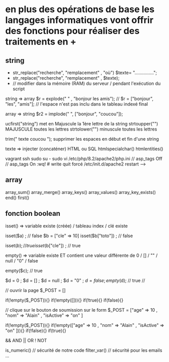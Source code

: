 # en plus des opérations de base les langages informatiques vont offrir des fonctions pour réaliser des traitements en + 

## string 

- str_replace("recherche", "remplacement" , "où")
$texte= "...............";
- str_replace("recherche", "remplacement" , $texte); 
- // modifier dans la mémoire (RAM) du serveur / pendant l'exécution du script

string => array 
$r = explode(" " , "bonjour les amis");
// $r = ["bonjour", "les", "amis"]; // l'espace n'est pas inclu dans le tableau indexé final 

array => string
$r2 = implode(" ", ["bonjour", "coucou"]);

ucfirst("string") met en Majuscule la 1ère lettre de la string
strtoupper("") MAJUSCULE toutes les lettres
strtolower("") minuscule toutes les lettres 

trim("    texte coucou    "); supprimer les espaces en début et fin d'une string 

texte => injecter (concaténer) HTML ou SQL 
htmlspecialchar()
htmlentities()

<!--  par défaut -->
<?php echo $toto ?>
<?= $toto ?>

<!-- il faut l'activer => .asp () Microsoft -->
<? echo $toto ?> 
vagrant ssh 
sudo su -
sudo vi /etc/php/8.2/apache2/php.ini
//  asp_tags Off
//  asp_tags On
:wq! # write  quit forcé
/etc/init.d/apache2 restart 
 -->

## array

array_sum()
array_merge()
array_keys()
array_values()
array_key_exists()
end()
first()

## fonction boolean 

isset() => variable existe (créée) / 
           tableau index / clé existe

isset($a) ; // false 
$b = ["cle" => 10]
isset($b["toto"]) ; // false 

isset($b) ; // true
isset($b["cle"]) ; // true


empty() => variable existe ET contient une valeur différente de 
            0 / [] / "" / null / "0" / false 

empty($c); // true 

$d = 0 ;
$d = [] ;
$d = null ;
$d = "0" ;
$d = false ;
empty($d); // true  // 

// ouvrir la page $_POST = []

if(!empty($_POST)){}
if(!empty([])){}
if(!true){}
if(false){}

// clique sur le bouton de soumission sur le form $_POST = ["age" => 10 , "nom" => "Alain" , "isActive" => "on" ]

if(!empty($_POST)){}
if(!empty(["age" => 10 , "nom" => "Alain" , "isActive" => "on" ])){}
if(!false){}
if(true){}


&& AND
|| OR
!  NOT 

is_numeric() // sécurité de notre code 
filter_var() // sécurité pour les emails 
... 


